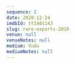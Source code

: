 ```yaml
---
sequence: 2
date: 2020-12-24
imdbId: tt1401143
slug: rare-exports-2010
venue: null
venueNotes: null
medium: Vudu
mediumNotes: null
---
```



